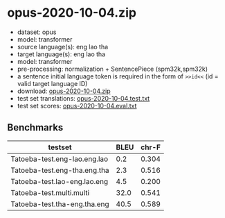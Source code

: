 # opus-2020-10-04.zip

* dataset: opus
* model: transformer
* source language(s): eng lao tha
* target language(s): eng lao tha
* model: transformer
* pre-processing: normalization + SentencePiece (spm32k,spm32k)
* a sentence initial language token is required in the form of `>>id<<` (id = valid target language ID)
* download: [opus-2020-10-04.zip](https://object.pouta.csc.fi/Tatoeba-MT-models/taw-taw/opus-2020-10-04.zip)
* test set translations: [opus-2020-10-04.test.txt](https://object.pouta.csc.fi/Tatoeba-MT-models/taw-taw/opus-2020-10-04.test.txt)
* test set scores: [opus-2020-10-04.eval.txt](https://object.pouta.csc.fi/Tatoeba-MT-models/taw-taw/opus-2020-10-04.eval.txt)

## Benchmarks

| testset               | BLEU  | chr-F |
|-----------------------|-------|-------|
| Tatoeba-test.eng-lao.eng.lao 	| 0.2 	| 0.304 |
| Tatoeba-test.eng-tha.eng.tha 	| 2.3 	| 0.516 |
| Tatoeba-test.lao-eng.lao.eng 	| 4.5 	| 0.200 |
| Tatoeba-test.multi.multi 	| 32.0 	| 0.541 |
| Tatoeba-test.tha-eng.tha.eng 	| 40.5 	| 0.589 |

